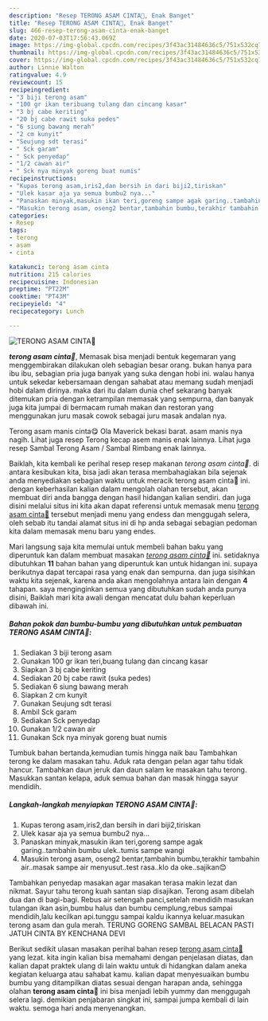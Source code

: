 ```yaml
---
description: "Resep TERONG ASAM CINTA🥰, Enak Banget"
title: "Resep TERONG ASAM CINTA🥰, Enak Banget"
slug: 466-resep-terong-asam-cinta-enak-banget
date: 2020-07-03T17:56:43.069Z
image: https://img-global.cpcdn.com/recipes/3f43ac31484636c5/751x532cq70/terong-asam-cinta🥰-foto-resep-utama.jpg
thumbnail: https://img-global.cpcdn.com/recipes/3f43ac31484636c5/751x532cq70/terong-asam-cinta🥰-foto-resep-utama.jpg
cover: https://img-global.cpcdn.com/recipes/3f43ac31484636c5/751x532cq70/terong-asam-cinta🥰-foto-resep-utama.jpg
author: Linnie Walton
ratingvalue: 4.9
reviewcount: 15
recipeingredient:
- "3 biji terong asam"
- "100 gr ikan teribuang tulang dan cincang kasar"
- "3 bj cabe keriting"
- "20 bj cabe rawit suka pedes"
- "6 siung bawang merah"
- "2 cm kunyit"
- "Seujung sdt terasi"
- " Sck garam"
- " Sck penyedap"
- "1/2 cawan air"
- " Sck nya minyak goreng buat numis"
recipeinstructions:
- "Kupas terong asam,iris2,dan bersih in dari biji2,tiriskan"
- "Ulek kasar aja ya semua bumbu2 nya..."
- "Panaskan minyak,masukin ikan teri,goreng sampe agak garing..tambahin bumbu ulek..tumis sampe wangi"
- "Masukin terong asam, oseng2 bentar,tambahin bumbu,terakhir tambahin air..masak sampe air menyusut..test rasa..klo da oke..sajikan😊"
categories:
- Resep
tags:
- terong
- asam
- cinta

katakunci: terong asam cinta 
nutrition: 215 calories
recipecuisine: Indonesian
preptime: "PT22M"
cooktime: "PT43M"
recipeyield: "4"
recipecategory: Lunch

---
```



![TERONG ASAM CINTA🥰](https://img-global.cpcdn.com/recipes/3f43ac31484636c5/751x532cq70/terong-asam-cinta🥰-foto-resep-utama.jpg)

<b><i>terong asam cinta🥰</i></b>, Memasak bisa menjadi bentuk kegemaran yang menggembirakan dilakukan oleh sebagian besar orang. bukan hanya para ibu ibu, sebagian pria juga banyak yang suka dengan hobi ini. walau hanya untuk sekedar kebersamaan dengan sahabat atau memang sudah menjadi hobi dalam dirinya. maka dari itu dalam dunia chef sekarang banyak ditemukan pria dengan ketrampilan memasak yang sempurna, dan banyak juga kita jumpai di bermacam rumah makan dan restoran yang menggunakan juru masak cowok sebagai juru masak andalan nya.

Terong asam manis cinta😋 Ola Maverick bekasi barat. asam manis nya nagih. Lihat juga resep Terong kecap asem manis enak lainnya. Lihat juga resep Sambal Terong Asam / Sambal Rimbang enak lainnya.

Baiklah, kita kembali ke perihal resep resep makanan <i>terong asam cinta🥰</i>. di antara kesibukan kita, bisa jadi akan terasa membahagiakan bila sejenak anda menyediakan sebagian waktu untuk meracik terong asam cinta🥰 ini. dengan keberhasilan kalian dalam mengolah olahan tersebut, akan membuat diri anda bangga dengan hasil hidangan kalian sendiri. dan juga disini melalui situs ini kita akan dapat referensi untuk memasak menu <u>terong asam cinta🥰</u> tersebut menjadi menu yang endess dan menggugah selera, oleh sebab itu tandai alamat situs ini di hp anda sebagai sebagian pedoman kita dalam memasak menu baru yang endes.


Mari langsung saja kita memulai untuk membeli bahan baku yang diperuntuk kan dalam membuat masakan <u><i>terong asam cinta🥰</i></u> ini. setidaknya dibutuhkan <b>11</b> bahan bahan yang diperuntuk kan untuk hidangan ini. supaya berikutnya dapat tercapai rasa yang enak dan sempurna. dan juga sisihkan waktu kita sejenak, karena anda akan mengolahnya antara lain dengan <b>4</b> tahapan. saya menginginkan semua yang dibutuhkan sudah anda punya disini, Baiklah mari kita awali dengan mencatat dulu bahan keperluan dibawah ini.

<!--inarticleads1-->

##### Bahan pokok dan bumbu-bumbu yang dibutuhkan untuk pembuatan TERONG ASAM CINTA🥰:

1. Sediakan 3 biji terong asam
1. Gunakan 100 gr ikan teri,buang tulang dan cincang kasar
1. Siapkan 3 bj cabe keriting
1. Sediakan 20 bj cabe rawit (suka pedes)
1. Sediakan 6 siung bawang merah
1. Siapkan 2 cm kunyit
1. Gunakan Seujung sdt terasi
1. Ambil  Sck garam
1. Sediakan  Sck penyedap
1. Gunakan 1/2 cawan air
1. Gunakan  Sck nya minyak goreng buat numis


Tumbuk bahan bertanda,kemudian tumis hingga naik bau Tambahkan terong ke dalam masakan tahu. Aduk rata dengan pelan agar tahu tidak hancur. Tambahkan daun jeruk dan daun salam ke masakan tahu terong. Masukkan santan kelapa, aduk semua bahan dan masak hingga sayur mendidih. 

<!--inarticleads2-->

##### Langkah-langkah menyiapkan TERONG ASAM CINTA🥰:

1. Kupas terong asam,iris2,dan bersih in dari biji2,tiriskan
1. Ulek kasar aja ya semua bumbu2 nya...
1. Panaskan minyak,masukin ikan teri,goreng sampe agak garing..tambahin bumbu ulek..tumis sampe wangi
1. Masukin terong asam, oseng2 bentar,tambahin bumbu,terakhir tambahin air..masak sampe air menyusut..test rasa..klo da oke..sajikan😊


Tambahkan penyedap masakan agar masakan terasa makin lezat dan nikmat. Sayur tahu terong kuah santan siap disajikan. Terong asam dibelah dua dan di bagi-bagi. Rebus air setengah panci,setelah mendidih masukan tulangan ikan asin,bumbu halus dan bumbu cemplung,rebus sampai mendidih,lalu kecilkan api.tunggu sampai kaldu ikannya keluar.masukan terong asam dan gula merah. TERUNG GORENG SAMBAL BELACAN PASTI JATUH CINTA BY KENCHANA DEVI 

Berikut sedikit ulasan masakan perihal bahan resep <u>terong asam cinta🥰</u> yang lezat. kita ingin kalian bisa memahami dengan penjelasan diatas, dan kalian dapat praktek ulang di lain waktu untuk di hidangkan dalam aneka kegiatan keluarga atau sahabat kamu. kalian dapat menyesuaikan bumbu bumbu yang ditampilkan diatas sesuai dengan harapan anda, sehingga olahan <b>terong asam cinta🥰</b> ini bisa menjadi lebih yummy dan menggugah selera lagi. demikian penjabaran singkat ini, sampai jumpa kembali di lain waktu. semoga hari anda menyenangkan.
